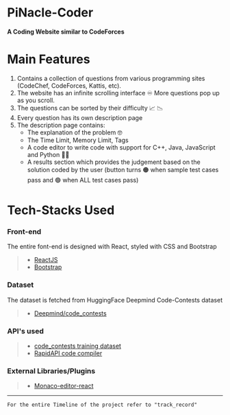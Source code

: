 # PiNacle-Coder
**A Coding Website similar to CodeForces**

# Main Features
1. Contains a collection of questions from various programming sites (CodeChef, CodeForces, Kattis, etc).
2. The website has an infinite scrolling interface ♾️ More questions pop up as you scroll.
3. The questions can be sorted by their difficulty 📈 📉
4. Every question has its own description page 
5. The description page contains:
    - The explanation of the problem 🤓
    - The Time Limit, Memory Limit, Tags 
    - A code editor to write code with support for C++, Java, JavaScript and Python 👩‍💻
    - A results section which provides the judgement based on the solution coded by the user (button turns 🟠 when sample test cases pass and 🟢 when ALL test cases pass)

# Tech-Stacks Used
### Front-end
The entire font-end is designed with React, styled with CSS and Bootstrap
> * [ReactJS](https://react.dev/)
> * [Bootstrap](https://getbootstrap.com/)
### Dataset
The dataset is fetched from HuggingFace Deepmind Code-Contests dataset
> * [Deepmind/code_contests](https://huggingface.co/datasets/deepmind/code_contests)
### API's used
> * [code_contests training dataset](https://datasets-server.huggingface.co/rows?dataset=deepmind%2Fcode_contests&config=default&split=train&offset=0&limit=20)
> * [RapidAPI code compiler](https://rapidapi.com/Glavier/api/online-code-compiler/pricing)
### External Libraries/Plugins
> * [Monaco-editor-react](https://microsoft.github.io/monaco-editor/)

***
`For the entire Timeline of the project refer to "track_record" `